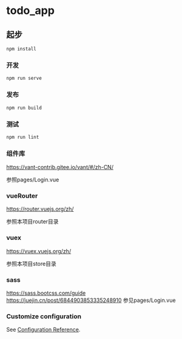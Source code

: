 # todo_app

## 起步
```
npm install
```

### 开发
```
npm run serve
```

### 发布
```
npm run build
```

### 测试
```
npm run lint
```

### 组件库
https://vant-contrib.gitee.io/vant/#/zh-CN/

参照pages/Login.vue

### vueRouter
https://router.vuejs.org/zh/

参照本项目router目录

### vuex
https://vuex.vuejs.org/zh/

参照本项目store目录

### sass
https://sass.bootcss.com/guide
https://juejin.cn/post/6844903853335248910
参见pages/Login.vue

### Customize configuration
See [Configuration Reference](https://cli.vuejs.org/config/).
